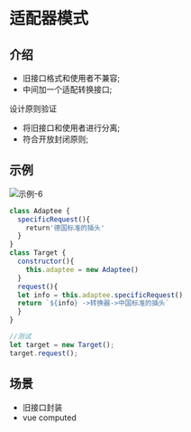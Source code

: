 # 适配器模式

## 介绍

- 旧接口格式和使用者不兼容;
- 中间加一个适配转换接口;

设计原则验证

- 将旧接口和使用者进行分离;
- 符合开放封闭原则;

## 示例

![示例-6](/blogs/image/designMode/示例-6.png)

```js
class Adaptee {
  specificRequest(){
    return'德国标准的插头'
  }
}
class Target {
  constructor(){
    this.adaptee = new Adaptee()
  }
  request(){
  let info = this.adaptee.specificRequest()
  return `${info} ->转换器->中国标准的插头`
  }
}

//测试
let target = new Target();
target.request();
```

## 场景

- 旧接口封装
- vue computed
